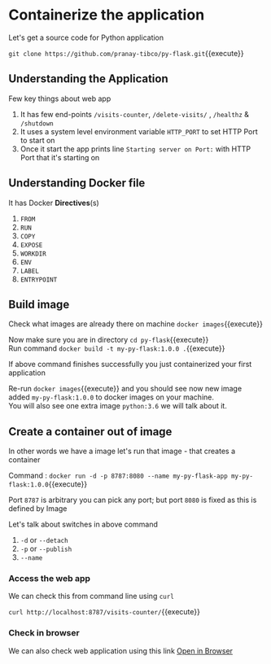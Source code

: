 
# Containerize the application 

Let's get a source code for Python application

`git clone https://github.com/pranay-tibco/py-flask.git`{{execute}}


## Understanding the Application 

Few key things about web app 

1. It has few end-points `/visits-counter`, `/delete-visits/` , `/healthz` & `/shutdown`
1. It uses a system level environment variable `HTTP_PORT` to set HTTP Port to start on 
1. Once it start the app prints line `Starting server on Port:` with HTTP Port that it's starting on 

## Understanding Docker file 

It has Docker **Directives**(s) 

1. `FROM`
1. `RUN`
1. `COPY`
1. `EXPOSE`
1. `WORKDIR`
1. `ENV`
1. `LABEL`
1. `ENTRYPOINT`

## Build image 

Check what images are already there on machine `docker images`{{execute}}

Now make sure you are in directory `cd py-flask`{{execute}}  
Run command `docker build -t my-py-flask:1.0.0 .`{{execute}}

If above command finishes successfully you just containerized your first application 

Re-run `docker images`{{execute}} and you should see now new image added `my-py-flask:1.0.0` to docker images on your machine.  
You will also see one extra image `python:3.6` we will talk about it.

## Create a container out of image 

In other words we have a image let's run that image - that creates a container 

Command : `docker run -d -p 8787:8080 --name my-py-flask-app my-py-flask:1.0.0`{{execute}}

Port `8787` is arbitrary you can pick any port; but port `8080` is fixed as this is defined by Image  

Let's talk about switches in above command 

1. `-d` or `--detach` 
1. `-p` or `--publish` 
1. `--name`

### Access the web app 

We can check this from command line using `curl` 

`curl http://localhost:8787/visits-counter/`{{execute}}

### Check in browser 

We can also check web application using this link  [Open in Browser](https://[[HOST_SUBDOMAIN]]-8787-[[KATACODA_HOST]].environments.katacoda.com/visits-counter/)
